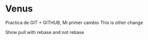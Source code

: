 # Venus
Practica de GIT + GITHUB, Mi primer cambio 
This is other change


Show pull with rebase and not rebase
